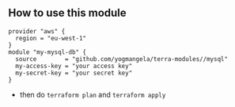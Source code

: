 **How to use this module**
-
```
provider "aws" {
  region = "eu-west-1"
}
module "my-mysql-db" {
  source        = "github.com/yogmangela/terra-modules//mysql"
  my-access-key = "your access key"
  my-secret-key = "your secret key"
}
```

- then do ``terraform plan`` and ``terraform apply``
